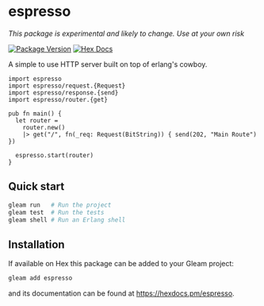 # espresso

_This package is experimental and likely to change. Use at your own risk_

[![Package Version](https://img.shields.io/hexpm/v/espresso)](https://hex.pm/packages/espresso)
[![Hex Docs](https://img.shields.io/badge/hex-docs-ffaff3)](https://hexdocs.pm/espresso/)

A simple to use HTTP server built on top of erlang's cowboy.

```gleam
import espresso
import espresso/request.{Request}
import espresso/response.{send}
import espresso/router.{get}

pub fn main() {
  let router =
    router.new()
    |> get("/", fn(_req: Request(BitString)) { send(202, "Main Route") })

  espresso.start(router)
}
```

## Quick start

```sh
gleam run   # Run the project
gleam test  # Run the tests
gleam shell # Run an Erlang shell
```

## Installation

If available on Hex this package can be added to your Gleam project:

```sh
gleam add espresso
```

and its documentation can be found at <https://hexdocs.pm/espresso>.
